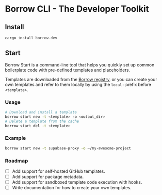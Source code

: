 # Borrow CLI - The Developer Toolkit

## Install
```bash
cargo install borrow-dev
```

## Start
Borrow Start is a command-line tool that helps you quickly set up common boilerplate code with pre-defined templates and placeholders.

Templates are downloaded from the [Borrow registry](https://github.com/borrowdev/registry), or you can create your own templates
and refer to them locally by using the `local:` prefix before `<template>`.

### Usage
```bash
# Download and install a template
borrow start new -t <template> -o <output_dir>
# Delete a template from the cache
borrow start del -t <template>
```

### Example
```bash
borrow start new -t supabase-proxy -o ~/my-awesome-project
```

### Roadmap
- [ ] Add support for self-hosted GitHub templates.
- [ ] Add support for package metadata.
- [ ] Add support for sandboxed template code execution with hooks.
- [ ] Write documentation for how to create your own templates.